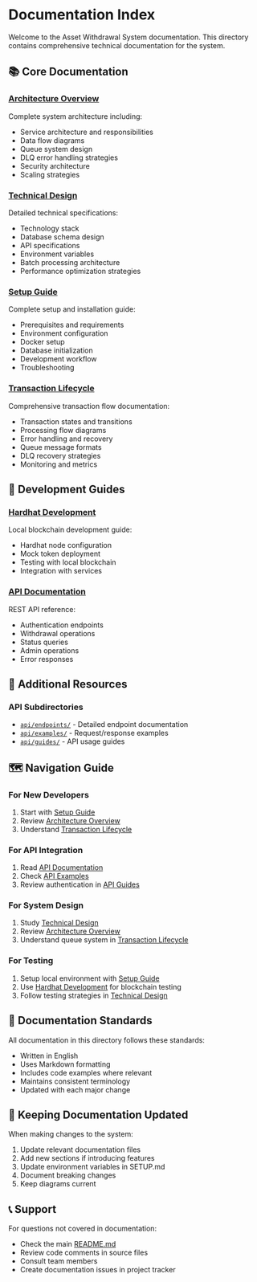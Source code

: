# Documentation Index

Welcome to the Asset Withdrawal System documentation. This directory contains comprehensive technical documentation for the system.

## 📚 Core Documentation

### [Architecture Overview](./ARCHITECTURE.md)
Complete system architecture including:
- Service architecture and responsibilities
- Data flow diagrams
- Queue system design
- DLQ error handling strategies
- Security architecture
- Scaling strategies

### [Technical Design](./TECHNICAL_DESIGN.md)
Detailed technical specifications:
- Technology stack
- Database schema design
- API specifications
- Environment variables
- Batch processing architecture
- Performance optimization strategies

### [Setup Guide](./SETUP.md)
Complete setup and installation guide:
- Prerequisites and requirements
- Environment configuration
- Docker setup
- Database initialization
- Development workflow
- Troubleshooting

### [Transaction Lifecycle](./TRANSACTION_LIFECYCLE.md)
Comprehensive transaction flow documentation:
- Transaction states and transitions
- Processing flow diagrams
- Error handling and recovery
- Queue message formats
- DLQ recovery strategies
- Monitoring and metrics

## 🔧 Development Guides

### [Hardhat Development](./hardhat-development.md)
Local blockchain development guide:
- Hardhat node configuration
- Mock token deployment
- Testing with local blockchain
- Integration with services

### [API Documentation](./api/README.md)
REST API reference:
- Authentication endpoints
- Withdrawal operations
- Status queries
- Admin operations
- Error responses

## 📂 Additional Resources

### API Subdirectories
- [`api/endpoints/`](./api/endpoints/) - Detailed endpoint documentation
- [`api/examples/`](./api/examples/) - Request/response examples
- [`api/guides/`](./api/guides/) - API usage guides

## 🗺️ Navigation Guide

### For New Developers
1. Start with [Setup Guide](./SETUP.md)
2. Review [Architecture Overview](./ARCHITECTURE.md)
3. Understand [Transaction Lifecycle](./TRANSACTION_LIFECYCLE.md)

### For API Integration
1. Read [API Documentation](./api/README.md)
2. Check [API Examples](./api/examples/)
3. Review authentication in [API Guides](./api/guides/)

### For System Design
1. Study [Technical Design](./TECHNICAL_DESIGN.md)
2. Review [Architecture Overview](./ARCHITECTURE.md)
3. Understand queue system in [Transaction Lifecycle](./TRANSACTION_LIFECYCLE.md)

### For Testing
1. Setup local environment with [Setup Guide](./SETUP.md)
2. Use [Hardhat Development](./hardhat-development.md) for blockchain testing
3. Follow testing strategies in [Technical Design](./TECHNICAL_DESIGN.md)

## 📝 Documentation Standards

All documentation in this directory follows these standards:
- Written in English
- Uses Markdown formatting
- Includes code examples where relevant
- Maintains consistent terminology
- Updated with each major change

## 🔄 Keeping Documentation Updated

When making changes to the system:
1. Update relevant documentation files
2. Add new sections if introducing features
3. Update environment variables in SETUP.md
4. Document breaking changes
5. Keep diagrams current

## 📞 Support

For questions not covered in documentation:
- Check the main [README.md](../README.md)
- Review code comments in source files
- Consult team members
- Create documentation issues in project tracker